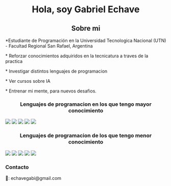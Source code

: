<h1 align="center">Hola, soy Gabriel Echave</h1>
<h2 align="center">Sobre mi</h2>

<div>
<p>*Estudiante de Programación en la Universidad Tecnologica Nacional (UTN) - Facultad Regional San Rafael, Argentina</p>
<p>* Reforzar conocimientos adquiridos en la tecnicatura a traves de la practica</p>
<p>* Investigar distintos lenguajes de programacion</p>
<p>* Ver cursos sobre IA</p>
<p>* Entrenar mi mente, para nuevos desafios.</p>
</div>

<h3 align="center" > Lenguajes de programacion en los que tengo mayor conocimiento</h3>
<p>
  <img src="https://img.shields.io/badge/Java-ED8B00?style=for-the-badge&logo=java&logoColor-white" />
  <img src="https://img.shields.io/badge/Javascript-F7DF1E?style=for-the-badge&logo=javascript&logoColor-black" />
  <img src="https://img.shields.io/badge/HTML-239120?style=for-the-badge&logo=html5&logoColor-white" />
  <img src="https://img.shields.io/badge/CSS-1572B6?style=for-the-badge&logo=css&logoColor-white" />
  <img src="https://img.shields.io/badge/Postgresql-1572B6?style=for-the-badge&logo=postgresql&logoColor-white" />
</p>
<h3 align="center" >Lenguajes de programacion de los que tengo menor conocimiento </h3>
<p> 
  <img src="https://img.shields.io/badge/Python-3776AB?style=for-the-badge&logo=python&logoColor-white" />
  <img src="https://img.shields.io/badge/Node.js-43853D?style=for-the-badge&logo=node.js&logoColor-white" />
  <img src="https://img.shields.io/badge/Bootstrap-563D7C?style=for-the-badge&logo=bootstrap&logoColor-white"/>
  <img src="https://img.shields.io/badge/Express.js-404D59?style=for-the-badge&logo=expres.js&logoColor-black" />
  <img src="https://img.shields.io/badge/Django-092E20?style=for-the-badge&logo=django&logoColor-white" />
</p>
<h3>Contacto</h3>
📧: echavegabi@gmail.com
